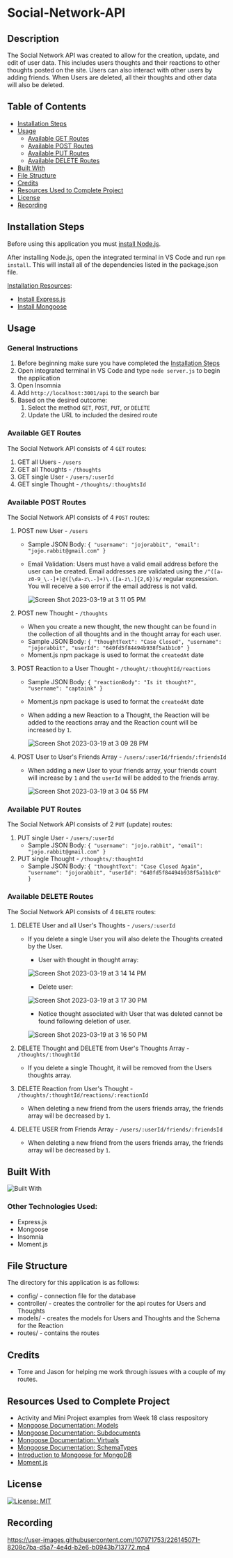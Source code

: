 # Social-Network-API

## Description
The Social Network API was created to allow for the creation, update, and edit of user data.  This includes users thoughts and their reactions to other thoughts posted on the site.  Users can also interact with other users by adding friends. When Users are deleted, all their thoughts and other data will also be deleted. 

## Table of Contents
- [Installation Steps](#installation-steps)
- [Usage](#usage)
    -   [Available GET Routes](#available-get-routes)
    -   [Available POST Routes](#available-post-routes)
    -   [Available PUT Routes](#available-put-routes)
    -   [Available DELETE Routes](#available-delete-routes)
- [Built With](#built-with)
- [File Structure](#file-structure)
- [Credits](#credits)
- [Resources Used to Complete Project](#resources-used-to-complete-project)
- [License](#license)
- [Recording](#recording)

## Installation Steps
Before using this application you must [install Node.js](https://nodejs.org/en/).

After installing Node.js, open the integrated terminal in VS Code and run `npm install`.  This will install all of the dependencies listed in the package.json file. 

<u>Installation Resources</u>:
- [Install Express.js](https://expressjs.com/en/starter/installing.html)
- [Install Mongoose](https://www.npmjs.com/package/mongoose)

## Usage

### General Instructions
1. Before beginning make sure you have completed the [Installation Steps](#installation-steps)
2. Open integrated terminal in VS Code and type `node server.js` to begin the application
3. Open Insomnia
4. Add `http://localhost:3001/api` to the search bar
6. Based on the desired outcome:
    1.  Select the method `GET`, `POST`, `PUT`, or `DELETE`
    2.  Update the URL to included the desired route

### Available GET Routes
The Social Network API consists of 4 `GET` routes: 
1. GET all Users - `/users`
2. GET all Thoughts - `/thoughts`
3. GET single User - `/users/:userId`
4. GET single Thought - `/thoughts/:thoughtsId`

### Available POST Routes
The Social Network API consists of 4 `POST` routes:
1. POST new User - `/users`
    -   Sample JSON Body: `{ "username": "jojorabbit", "email": "jojo.rabbit@gmail.com" }`
    -   Email Validation: Users must have a valid email address before the user can be created.  Email addresses are validated using the `/^([a-z0-9_\.-]+)@([\da-z\.-]+)\.([a-z\.]{2,6})$/` regular expression.  You will receive a `500` error if the email address is not valid.    

        ![Screen Shot 2023-03-19 at 3 11 05 PM](https://user-images.githubusercontent.com/107971753/226206313-815225cc-0d8f-4d77-84be-3f98bcf13845.png)

2. POST new Thought - `/thoughts`
    -   When you create a new thought, the new thought can be found in the collection of all thoughts and in the thought array for each user.
    -   Sample JSON Body: `{ "thoughtText": "Case Closed", "username": "jojorabbit", "userId": "640fd5f84494b938f5a1b1c0" }`
    -   Moment.js npm package is used to format the `createdAt` date
3. POST Reaction to a User Thought - `/thought/:thoughtId/reactions`
    -   Sample JSON Body: `{ "reactionBody": "Is it thought?", "username": "captaink" }`
    -   Moment.js npm package is used to format the `createdAt` date
    -   When adding a new Reaction to a Thought, the Reaction will be added to the reactions array and the Reaction count will be increased by `1`.
    
        ![Screen Shot 2023-03-19 at 3 09 28 PM](https://user-images.githubusercontent.com/107971753/226206232-131631b2-f4f2-4e3e-8a8b-67e259af086d.png)
        
4. POST User to User's Friends Array - `/users/:userId/friends/:friendsId`
    -   When adding a new User to your friends array, your friends count will increase by `1` and the `userId` will be added to the friends array.

        ![Screen Shot 2023-03-19 at 3 04 55 PM](https://user-images.githubusercontent.com/107971753/226206002-e555559f-8f2d-4f3f-85a4-6c2647bffa7a.png)

### Available PUT Routes
The Social Network API consists of 2 `PUT` (update) routes:
1. PUT single User - `/users/:userId`
    -   Sample JSON Body: `{ "username": "jojo.rabbit", "email": "jojo.rabbit@gmail.com" }`
2. PUT single Thought - `/thoughts/:thoughtId`
    -   Sample JSON Body: `{ "thoughtText": "Case Closed Again", "username": "jojorabbit", "userId": "640fd5f84494b938f5a1b1c0" }`

### Available DELETE Routes
The Social Network API consists of 4 `DELETE` routes:
1. DELETE User and all User's Thoughts - `/users/:userId`
    -   If you delete a single User you will also delete the Thoughts created by the User.
    
        -   User with thought in thought array:
  
        ![Screen Shot 2023-03-19 at 3 14 14 PM](https://user-images.githubusercontent.com/107971753/226206456-6ea779f0-3615-4f75-986f-58d93bd6b75b.png)
        
        -   Delete user:
  
        ![Screen Shot 2023-03-19 at 3 17 30 PM](https://user-images.githubusercontent.com/107971753/226206601-f01f91ca-1674-46b1-91e0-13f339b655bb.png)
        
        -   Notice thought associated with User that was deleted cannot be found following deletion of user.

        ![Screen Shot 2023-03-19 at 3 16 50 PM](https://user-images.githubusercontent.com/107971753/226206568-c5f1bb1c-baba-49bb-b461-5ec2e42fd1c4.png)

2. DELETE Thought and DELETE from User's Thoughts Array - `/thoughts/:thoughtId`
    -   If you delete a single Thought, it will be removed from the Users thoughts array.
3. DELETE Reaction from User's Thought - `/thoughts/:thoughtId/reactions/:reactionId`
    -   When deleting a new friend from the users friends array, the friends array will be decreased by `1`.
4. DELETE USER from Friends Array - `/users/:userId/friends/:friendsId`
    -   When deleting a new friend from the users friends array, the friends array will be decreased by `1`.

## Built With

![Built With](https://skills.thijs.gg/icons?i=js,nodejs,mongodb&theme=dark)

### Other Technologies Used: 
- Express.js
- Mongoose
- Insomnia
- Moment.js

## File Structure
The directory for this application is as follows:
 - config/ - connection file for the database
 - controller/ - creates the controller for the api routes for Users and Thoughts
 - models/ - creates the models for Users and Thoughts and the Schema for the Reaction
 - routes/ - contains the routes
            
## Credits
- Torre and Jason for helping me work through issues with a couple of my routes.

## Resources Used to Complete Project
- Activity and Mini Project examples from Week 18 class respository
- [Mongoose Documentation: Models](https://mongoosejs.com/docs/models.html)
- [Mongoose Documentation: Subdocuments](https://mongoosejs.com/docs/subdocs.html)
- [Mongoose Documentation: Virtuals](https://mongoosejs.com/docs/tutorials/virtuals.html)
- [Mongoose Documentation: SchemaTypes](https://mongoosejs.com/docs/schematypes.html)
- [Introduction to Mongoose for MongoDB](https://www.freecodecamp.org/news/introduction-to-mongoose-for-mongodb-d2a7aa593c57/)
- [Moment.js](https://momentjs.com/)

## License
[![License: MIT](https://img.shields.io/badge/License-MIT-yellow.svg)](https://opensource.org/licenses/MIT)

## Recording

https://user-images.githubusercontent.com/107971753/226145071-8208c7ba-d5a7-4e4d-b2e6-b0943b713772.mp4






